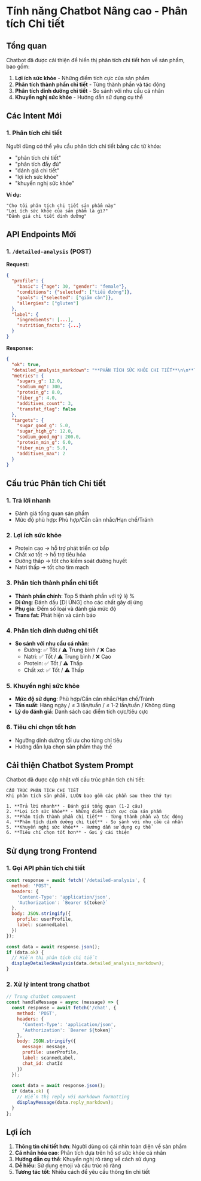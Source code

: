 # Tính năng Chatbot Nâng cao - Phân tích Chi tiết

## Tổng quan

Chatbot đã được cải thiện để hiển thị phân tích chi tiết hơn về sản phẩm, bao gồm:

1. **Lợi ích sức khỏe** - Những điểm tích cực của sản phẩm
2. **Phân tích thành phần chi tiết** - Từng thành phần và tác động
3. **Phân tích dinh dưỡng chi tiết** - So sánh với nhu cầu cá nhân
4. **Khuyến nghị sức khỏe** - Hướng dẫn sử dụng cụ thể

## Các Intent Mới

### 1. Phân tích chi tiết
Người dùng có thể yêu cầu phân tích chi tiết bằng các từ khóa:
- "phân tích chi tiết"
- "phân tích đầy đủ" 
- "đánh giá chi tiết"
- "lợi ích sức khỏe"
- "khuyến nghị sức khỏe"

**Ví dụ:**
```
"Cho tôi phân tích chi tiết sản phẩm này"
"Lợi ích sức khỏe của sản phẩm là gì?"
"Đánh giá chi tiết dinh dưỡng"
```

## API Endpoints Mới

### 1. `/detailed-analysis` (POST)

**Request:**
```json
{
  "profile": {
    "basic": {"age": 30, "gender": "female"},
    "conditions": {"selected": ["tiểu đường"]},
    "goals": {"selected": ["giảm cân"]},
    "allergies": ["gluten"]
  },
  "label": {
    "ingredients": [...],
    "nutrition_facts": {...}
  }
}
```

**Response:**
```json
{
  "ok": true,
  "detailed_analysis_markdown": "**PHÂN TÍCH SỨC KHỎE CHI TIẾT**\n\n**Trả lời nhanh**\n- Đánh giá tổng quan: **Cần cân nhắc**\n\n**Lợi ích sức khỏe**\n- Protein cao (8g/khẩu phần) hỗ trợ phát triển cơ bắp\n- Chất xơ tốt (4g/khẩu phần) hỗ trợ tiêu hóa\n\n**Phân tích thành phần chi tiết**\n- Thành phần chính:\n  • Bột mì (56%) [DỊ ỨNG]\n  • Đường (12%)\n  • Siro glucose\n- Phụ gia: 3 loại\n  • Mức độ: Chấp nhận được (≤4)\n- Trans fat: Không phát hiện\n\n**Phân tích dinh dưỡng chi tiết**\n- So sánh với nhu cầu cá nhân:\n  • Đường: 12g (>12g) ❌ Cao\n  • Natri: 300mg (≤400mg) ✅ Tốt\n  • Protein: 8g (≥6g) ✅ Tốt\n  • Chất xơ: 4g (≥5g) ⚠️ Thấp\n\n**Khuyến nghị sức khỏe**\n- **Cần cân nhắc**: Sử dụng có kiểm soát\n- Tần suất: ≤ 3 lần/tuần\n- Lý do đánh giá:\n  • Đường cao\n  • Protein cao (≥10g/100g)\n\n**Tiêu chí chọn tốt hơn**\n- Đường: ≤ 5g/khẩu phần\n- Natri: ≤ 200-400mg/khẩu phần\n- Bão hòa: ≤ 2-3g/khẩu phần\n- Protein: ≥ 6-10g/khẩu phần\n- Chất xơ: ≥ 3-5g/khẩu phần\n- Phụ gia: ≤ 2-4 loại\n- Không có trans fat",
  "metrics": {
    "sugars_g": 12.0,
    "sodium_mg": 300,
    "protein_g": 8.0,
    "fiber_g": 4.0,
    "additives_count": 3,
    "transfat_flag": false
  },
  "targets": {
    "sugar_good_g": 5.0,
    "sugar_high_g": 12.0,
    "sodium_good_mg": 200.0,
    "protein_min_g": 6.0,
    "fiber_min_g": 5.0,
    "additives_max": 2
  }
}
```

## Cấu trúc Phân tích Chi tiết

### 1. Trả lời nhanh
- Đánh giá tổng quan sản phẩm
- Mức độ phù hợp: Phù hợp/Cần cân nhắc/Hạn chế/Tránh

### 2. Lợi ích sức khỏe
- Protein cao → hỗ trợ phát triển cơ bắp
- Chất xơ tốt → hỗ trợ tiêu hóa
- Đường thấp → tốt cho kiểm soát đường huyết
- Natri thấp → tốt cho tim mạch

### 3. Phân tích thành phần chi tiết
- **Thành phần chính**: Top 5 thành phần với tỷ lệ %
- **Dị ứng**: Đánh dấu [DỊ ỨNG] cho các chất gây dị ứng
- **Phụ gia**: Đếm số loại và đánh giá mức độ
- **Trans fat**: Phát hiện và cảnh báo

### 4. Phân tích dinh dưỡng chi tiết
- **So sánh với nhu cầu cá nhân**:
  - Đường: ✅ Tốt / ⚠️ Trung bình / ❌ Cao
  - Natri: ✅ Tốt / ⚠️ Trung bình / ❌ Cao
  - Protein: ✅ Tốt / ⚠️ Thấp
  - Chất xơ: ✅ Tốt / ⚠️ Thấp

### 5. Khuyến nghị sức khỏe
- **Mức độ sử dụng**: Phù hợp/Cần cân nhắc/Hạn chế/Tránh
- **Tần suất**: Hàng ngày / ≤ 3 lần/tuần / ≤ 1-2 lần/tuần / Không dùng
- **Lý do đánh giá**: Danh sách các điểm tích cực/tiêu cực

### 6. Tiêu chí chọn tốt hơn
- Ngưỡng dinh dưỡng tối ưu cho từng chỉ tiêu
- Hướng dẫn lựa chọn sản phẩm thay thế

## Cải thiện Chatbot System Prompt

Chatbot đã được cập nhật với cấu trúc phân tích chi tiết:

```
CẤU TRÚC PHÂN TÍCH CHI TIẾT
Khi phân tích sản phẩm, LUÔN bao gồm các phần sau theo thứ tự:

1. **Trả lời nhanh** - Đánh giá tổng quan (1-2 câu)
2. **Lợi ích sức khỏe** - Những điểm tích cực của sản phẩm
3. **Phân tích thành phần chi tiết** - Từng thành phần và tác động
4. **Phân tích dinh dưỡng chi tiết** - So sánh với nhu cầu cá nhân
5. **Khuyến nghị sức khỏe** - Hướng dẫn sử dụng cụ thể
6. **Tiêu chí chọn tốt hơn** - Gợi ý cải thiện
```

## Sử dụng trong Frontend

### 1. Gọi API phân tích chi tiết
```javascript
const response = await fetch('/detailed-analysis', {
  method: 'POST',
  headers: {
    'Content-Type': 'application/json',
    'Authorization': `Bearer ${token}`
  },
  body: JSON.stringify({
    profile: userProfile,
    label: scannedLabel
  })
});

const data = await response.json();
if (data.ok) {
  // Hiển thị phân tích chi tiết
  displayDetailedAnalysis(data.detailed_analysis_markdown);
}
```

### 2. Xử lý intent trong chatbot
```javascript
// Trong chatbot component
const handleMessage = async (message) => {
  const response = await fetch('/chat', {
    method: 'POST',
    headers: {
      'Content-Type': 'application/json',
      'Authorization': `Bearer ${token}`
    },
    body: JSON.stringify({
      message: message,
      profile: userProfile,
      label: scannedLabel,
      chat_id: chatId
    })
  });
  
  const data = await response.json();
  if (data.ok) {
    // Hiển thị reply với markdown formatting
    displayMessage(data.reply_markdown);
  }
};
```

## Lợi ích

1. **Thông tin chi tiết hơn**: Người dùng có cái nhìn toàn diện về sản phẩm
2. **Cá nhân hóa cao**: Phân tích dựa trên hồ sơ sức khỏe cá nhân
3. **Hướng dẫn cụ thể**: Khuyến nghị rõ ràng về cách sử dụng
4. **Dễ hiểu**: Sử dụng emoji và cấu trúc rõ ràng
5. **Tương tác tốt**: Nhiều cách để yêu cầu thông tin chi tiết

